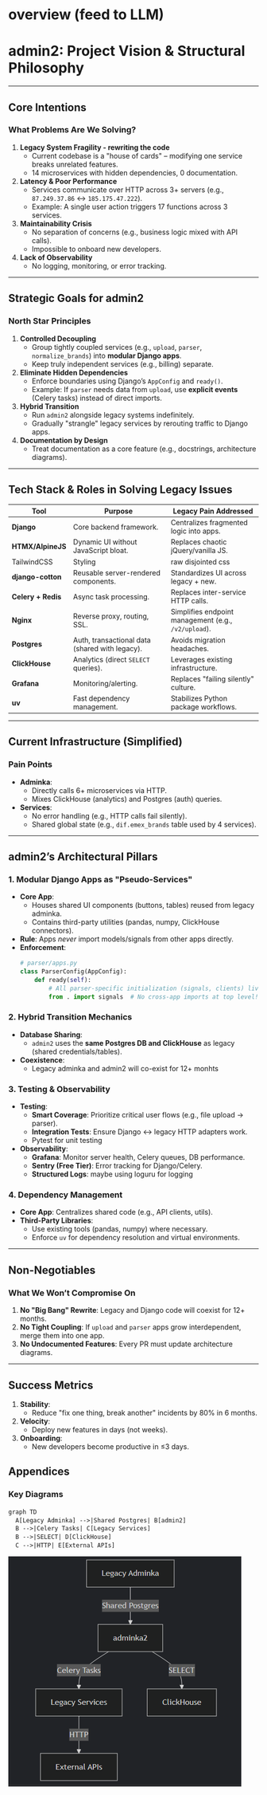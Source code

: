 # overview (feed to LLM)

# admin2: Project Vision & Structural Philosophy

***

## Core Intentions

### What Problems Are We Solving?

1. **Legacy System Fragility - rewriting the code**
   * Current codebase is a "house of cards" – modifying one service breaks unrelated features.
   * 14 microservices with hidden dependencies, 0 documentation.
2. **Latency & Poor Performance**
   * Services communicate over HTTP across 3+ servers (e.g., `87.249.37.86` ↔ `185.175.47.222`).
   * Example: A single user action triggers 17 functions across 3 services.
3. **Maintainability Crisis**
   * No separation of concerns (e.g., business logic mixed with API calls).
   * Impossible to onboard new developers.
4. **Lack of Observability**
   * No logging, monitoring, or error tracking.

***

## Strategic Goals for admin2

### North Star Principles

1. **Controlled Decoupling**
   * Group tightly coupled services (e.g., `upload`, `parser`, `normalize_brands`) into **modular Django apps**.
   * Keep truly independent services (e.g., billing) separate.
2. **Eliminate Hidden Dependencies**
   * Enforce boundaries using Django’s `AppConfig` and `ready()`.
   * Example: If `parser` needs data from `upload`, use **explicit events** (Celery tasks) instead of direct imports.
3. **Hybrid Transition**
   * Run `admin2` alongside legacy systems indefinitely.
   * Gradually "strangle" legacy services by rerouting traffic to Django apps.
4. **Documentation by Design**
   * Treat documentation as a core feature (e.g., docstrings, architecture diagrams).

***

## Tech Stack & Roles in Solving Legacy Issues

| **Tool**           | **Purpose**                                    | **Legacy Pain Addressed**                            |
| ------------------ | ---------------------------------------------- | ---------------------------------------------------- |
| **Django**         | Core backend framework.                        | Centralizes fragmented logic into apps.              |
| **HTMX/AlpineJS**  | Dynamic UI without JavaScript bloat.           | Replaces chaotic jQuery/vanilla JS.                  |
| TailwindCSS        | Styling                                        | raw disjointed css                                   |
| **django-cotton**  | Reusable server-rendered components.           | Standardizes UI across legacy + new.                 |
| **Celery + Redis** | Async task processing.                         | Replaces inter-service HTTP calls.                   |
| **Nginx**          | Reverse proxy, routing, SSL.                   | Simplifies endpoint management (e.g., `/v2/upload`). |
| **Postgres**       | Auth, transactional data (shared with legacy). | Avoids migration headaches.                          |
| **ClickHouse**     | Analytics (direct `SELECT` queries).           | Leverages existing infrastructure.                   |
| **Grafana**        | Monitoring/alerting.                           | Replaces "failing silently" culture.                 |
| **uv**             | Fast dependency management.                    | Stabilizes Python package workflows.                 |

***

## Current Infrastructure (Simplified)

### Pain Points

* **Adminka**:
  * Directly calls 6+ microservices via HTTP.
  * Mixes ClickHouse (analytics) and Postgres (auth) queries.
* **Services**:
  * No error handling (e.g., HTTP calls fail silently).
  * Shared global state (e.g., `dif.emex_brands` table used by 4 services).

***

## admin2’s Architectural Pillars

### 1. Modular Django Apps as "Pseudo-Services"

* **Core App**:
  * Houses shared UI components (buttons, tables) reused from legacy adminka.
  * Contains third-party utilities (pandas, numpy, ClickHouse connectors).
* **Rule**: Apps *never* import models/signals from other apps directly.
* **Enforcement**:
  ```python
  # parser/apps.py  
  class ParserConfig(AppConfig):  
      def ready(self):  
          # All parser-specific initialization (signals, clients) lives HERE  
          from . import signals  # No cross-app imports at top level!  
  ```

### 2. Hybrid Transition Mechanics

* **Database Sharing**:
  * `admin2` uses the **same Postgres DB and ClickHouse** as legacy (shared credentials/tables).
* **Coexistence**:
  * Legacy adminka and admin2 will co-exist for 12+ monhts

### 3. Testing & Observability

* **Testing**:
  * **Smart Coverage**: Prioritize critical user flows (e.g., file upload → parser).
  * **Integration Tests**: Ensure Django ↔ legacy HTTP adapters work.
  * Pytest for unit testing
* **Observability**:
  * **Grafana**: Monitor server health, Celery queues, DB performance.
  * **Sentry (Free Tier)**: Error tracking for Django/Celery.
  * **Structured Logs**: maybe using loguru for logging

### 4. Dependency Management

* **Core App**: Centralizes shared code (e.g., API clients, utils).
* **Third-Party Libraries**:
  * Use existing tools (pandas, numpy) where necessary.
  * Enforce `uv` for dependency resolution and virtual environments.

***

## Non-Negotiables

### What We **Won’t** Compromise On

1. **No "Big Bang" Rewrite**: Legacy and Django code will coexist for 12+ months.
2. **No Tight Coupling**: If `upload` and `parser` apps grow interdependent, merge them into one app.
3. **No Undocumented Features**: Every PR must update architecture diagrams.

***

## Success Metrics

1. **Stability**:
   * Reduce "fix one thing, break another" incidents by 80% in 6 months.
2. **Velocity**:
   * Deploy new features in days (not weeks).
3. **Onboarding**:
   * New developers become productive in ≤3 days.



## Appendices

### Key Diagrams

```graphql
graph TD
  A[Legacy Adminka] -->|Shared Postgres| B[admin2]
  B -->|Celery Tasks| C[Legacy Services]
  B -->|SELECT| D[ClickHouse]
  C -->|HTTP| E[External APIs]
```



![](assets/overview_graph.png)
